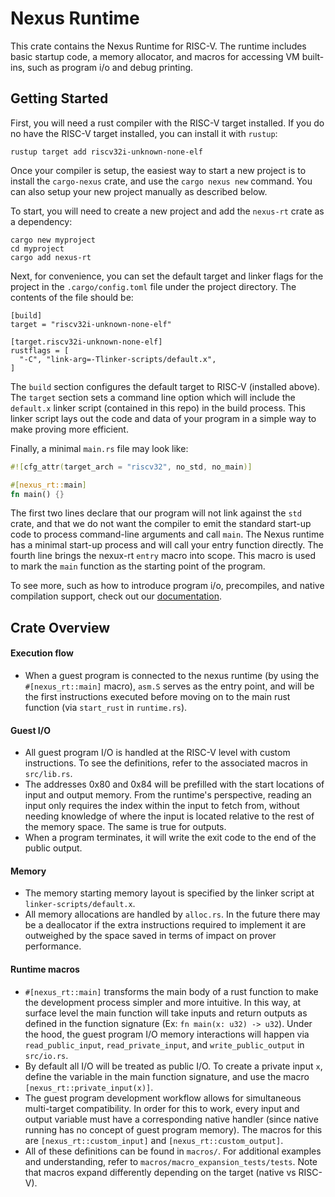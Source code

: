 # Nexus Runtime

This crate contains the Nexus Runtime for RISC-V.  The runtime
includes basic startup code, a memory allocator, and macros for
accessing VM built-ins, such as program i/o and debug printing.

## Getting Started

First, you will need a rust compiler with the RISC-V target
installed.  If you do no have the RISC-V target installed,
you can install it with `rustup`:

```
rustup target add riscv32i-unknown-none-elf
```

Once your compiler is setup, the easiest way to start a new
project is to install the `cargo-nexus` crate, and use the
`cargo nexus new` command. You can also setup your new
project manually as described below.

To start, you will need to create a new project and add the
`nexus-rt` crate as a dependency:

```
cargo new myproject
cd myproject
cargo add nexus-rt
```

Next, for convenience, you can set the default target and
linker flags for the project in the `.cargo/config.toml` file
under the project directory. The contents of the file should
be:

```
[build]
target = "riscv32i-unknown-none-elf"

[target.riscv32i-unknown-none-elf]
rustflags = [
  "-C", "link-arg=-Tlinker-scripts/default.x",
]
```

The `build` section configures the default target to RISC-V
(installed above). The `target` section sets a command line
option which will include the `default.x` linker script
(contained in this repo) in the build process. This linker
script lays out the code and data of your program in a
simple way to make proving more efficient.

Finally, a minimal `main.rs` file may look like:

```rust
#![cfg_attr(target_arch = "riscv32", no_std, no_main)]

#[nexus_rt::main]
fn main() {}
```
The first two lines declare that our program will not link
against the `std` crate, and that we do not want the
compiler to emit the standard start-up code to process
command-line arguments and call `main`. The Nexus runtime
has a minimal start-up process and will call your entry
function directly. The fourth line brings the nexux-rt
`entry` macro into scope. This macro is used to mark the
`main` function as the starting point of the program.

To see more, such as how to introduce program i/o, precompiles,
and native compilation support, check out our [documentation](docs.nexus.xyz).

## Crate Overview
#### Execution flow
- When a guest program is connected to the nexus runtime (by using the `#[nexus_rt::main]` macro), `asm.S` serves as the entry point, and will be the first instructions executed before moving on to the main rust function (via `start_rust` in `runtime.rs`).

#### Guest I/O
- All guest program I/O is handled at the RISC-V level with custom instructions. To see the definitions, refer to the associated macros in `src/lib.rs`.
- The addresses 0x80 and 0x84 will be prefilled with the start locations of input and output memory. From the runtime's perspective, reading an input only requires the index within the input to fetch from, without needing knowledge of where the input is located relative to the rest of the memory space. The same is true for outputs.
- When a program terminates, it will write the exit code to the end of the public output.

#### Memory
- The memory starting memory layout is specified by the linker script at `linker-scripts/default.x`.
- All memory allocations are handled by `alloc.rs`. In the future there may be a deallocator if the extra instructions required to implement it are outweighed by the space saved in terms of impact on prover performance.

#### Runtime macros
- `#[nexus_rt::main]` transforms the main body of a rust function to make the development process simpler and more intuitive. In this way, at surface level the main function will take inputs and return outputs as defined in the function signature (Ex: `fn main(x: u32) -> u32`). Under the hood, the guest program I/O memory interactions will happen via `read_public_input`, `read_private_input`, and `write_public_output` in `src/io.rs`.
- By default all I/O will be treated as public I/O. To create a private input `x`, define the variable in the main function signature, and use the macro `[nexus_rt::private_input(x)]`.
- The guest program development workflow allows for simultaneous multi-target compatibility. In order for this to work, every input and output variable must have a corresponding native handler (since native running has no concept of guest program memory). The macros for this are `[nexus_rt::custom_input]` and `[nexus_rt::custom_output]`.
- All of these definitions can be found in `macros/`. For additional examples and understanding, refer to `macros/macro_expansion_tests/tests`. Note that macros expand differently depending on the target (native vs RISC-V).